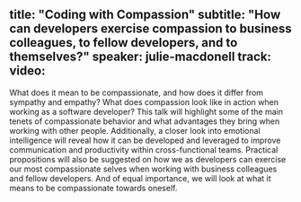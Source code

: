 title: "Coding with Compassion"
subtitle: "How can developers exercise compassion to business colleagues, to fellow developers, and to themselves?"
speaker: julie-macdonell
track: 
video:
---
What does it mean to be compassionate, and how does it differ from sympathy and empathy?  What does compassion look like in action when working as a software developer?  This talk will highlight some of the main tenets of compassionate behavior and what advantages they bring when working with other people.  Additionally, a closer look into emotional intelligence will reveal how it can be developed and leveraged to improve communication and productivity within cross-functional teams.  Practical propositions will also be suggested on how we as developers can exercise our most compassionate selves when working with business colleagues and fellow developers.  And of equal importance, we will look at what it means to be compassionate towards oneself.